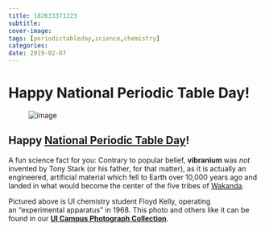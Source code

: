 ```yaml
---
title: 182633371223
subtitle: 
cover-image: 
tags: [periodictableday,science,chemistry]
categories: 
date: 2019-02-07
---
```


<h1>Happy National Periodic Table Day!</h1>
<figure data-orig-width="729" data-orig-height="907" class="tmblr-full">
 <img class="img-fluid" class="img-fluid"  src="https://www.lib.uidaho.edu/digital/objects/uidahodigital/182633371223.jpg" alt="image" data-orig-width="729" data-orig-height="907" />
</figure>
<h2><b>Happy <a href="http://www.periodictableday.org/" target="_blank">National Periodic Table Day</a>!&nbsp;</b></h2>
<p>A fun science fact for you: Contrary to popular belief, <b>vibranium </b>was <i>not </i>invented by Tony Stark (or his father, for that matter), as it is actually an engineered, artificial material which fell to Earth over 10,000 years ago and landed in what would become the center of the five tribes of <a href="http://marvelcinematicuniverse.wikia.com/wiki/Wakanda" target="_blank">Wakanda</a>.&nbsp;</p>
<p>Pictured above is UI chemistry student Floyd Kelly, operating an&nbsp;“experimental apparatus” in 1968. This photo and others like it can be found in our&nbsp;<a href="https://www.lib.uidaho.edu/digital/campus/" target="_blank"><b>UI Campus Photograph Collection</b></a>.</p>
